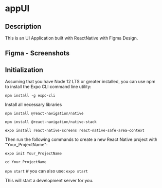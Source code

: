 # appUI

## Description
 
 This is an UI Application built with ReactNative with Figma Design.
  
## Figma - Screenshots


  
## Initialization

Assuming that you have Node 12 LTS or greater installed, you can use npm to install the Expo CLI command line utility:

`npm install -g expo-cli`

Install all necessary libraries

`npm install @react-navigation/native`

`npm install @react-navigation/native-stack`

`expo install react-native-screens react-native-safe-area-context`


Then run the following commands to create a new React Native project with "Your_ProjectName":

`expo init Your_ProjectName`

`cd Your_ProjectName`

`npm start` # you can also use: `expo start`

This will start a development server for you.
